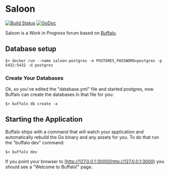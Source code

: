 # Saloon

[![Build Status](https://travis-ci.org/go-saloon/saloon.svg?branch=master)](https://travis-ci.org/go-saloon/saloon)
[![GoDoc](https://godoc.org/github.com/go-saloon/saloon?status.svg)](https://godoc.org/github.com/go-saloon/saloon)

Saloon is a _Work in Progress_ forum based on [Buffalo](https://gobuffalo.io).

## Database setup

```
$> docker run --name saloon-postgres -e POSTGRES_PASSWORD=postgres -p 5432:5432 -d postgres
```

### Create Your Databases

Ok, so you've edited the "database.yml" file and started postgres, now Buffalo can create the databases in that file for you:

```
$> buffalo db create -a
```

## Starting the Application

Buffalo ships with a command that will watch your application and automatically rebuild the Go binary and any assets for you. To do that run the "buffalo dev" command:

```
$> buffalo dev
```

If you point your browser to [http://127.0.0.1:3000](http://127.0.0.1:3000) you should see a "Welcome to Buffalo!" page.
